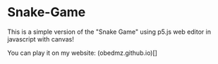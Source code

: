 # Snake-Game

This is a simple version of the "Snake Game" using p5.js web editor in javascript with canvas!


You can play it on my website: (obedmz.github.io)[]
